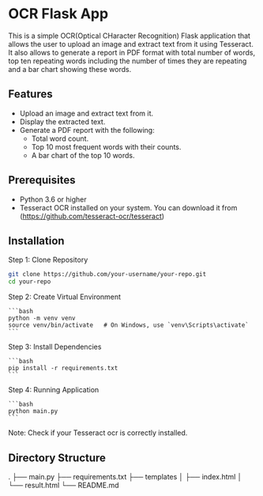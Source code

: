 # OCR Flask App
This is a simple OCR(Optical CHaracter Recognition) Flask application that allows the user to upload an image and extract text from it using Tesseract. It also allows to generate a report in PDF format with total number of words, top ten repeating words including the number of times they are repeating and a bar chart showing these words.

## Features
- Upload an image and extract text from it.
- Display the extracted text.
- Generate a PDF report with the following:
  - Total word count.
  - Top 10 most frequent words with their counts.
  - A bar chart of the top 10 words.

 ## Prerequisites
 - Python 3.6 or higher
- Tesseract OCR installed on your system. You can download it from (https://github.com/tesseract-ocr/tesseract)

## Installation
Step 1: Clone Repository

   ```bash
   git clone https://github.com/your-username/your-repo.git
   cd your-repo
   ```
Step 2: Create Virtual Environment
   
    ```bash
    python -m venv venv
    source venv/bin/activate   # On Windows, use `venv\Scripts\activate`
    ```
    
Step 3: Install Dependencies

    ```bash
    pip install -r requirements.txt
    ```
Step 4: Running Application 

    ```bash
    python main.py
    ```
Note: Check if your Tesseract ocr is correctly installed.

## Directory Structure
.
├── main.py
├── requirements.txt
├── templates
│   ├── index.html
│   └── result.html
└── README.md




    


  

